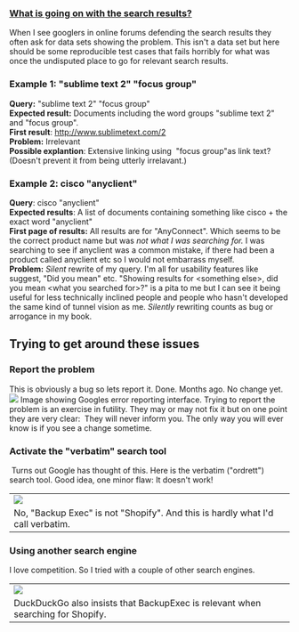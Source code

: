 ### [What is going on with the search results?](http://techinorg.blogspot.com/2013/03/what-is-going-on-with-search-results.html)

When I see googlers in online forums defending the search results they
often ask for data sets showing the problem. This isn't a data set but
here should be some reproducible test cases that fails horribly for what
was once the undisputed place to go for relevant search results.  
  
  
### Example 1: "sublime text 2" "focus group"

**Query:** "sublime text 2" "focus group"  
**Expected result:** Documents including the word groups "sublime text
2" and "focus group".  
**First result**: <http://www.sublimetext.com/2>  
**Problem:** Irrelevant  
**Possible explantion**: Extensive linking using  "focus group"as link
text? (Doesn't prevent it from being utterly irrelavant.)  
### Example 2: cisco "anyclient"

**Query**: cisco "anyclient"  
**Expected results**: A list of documents containing something like
cisco + the exact word "anyclient"  
**First page of results:** All results are for "AnyConnect". Which seems
to be the correct product name but was *not what I was searching for.* I
was searching to see if anyclient was a common mistake, if there had
been a product called anyclient etc so I would not embarrass myself.  
**Problem:** *Silent* rewrite of my query. I'm all for usability
features like suggest, "Did you mean" etc. "Showing results for
&lt;something else&gt;, did you mean &lt;what you searched for&gt;?" is
a pita to me but I can see it being useful for less technically inclined
people and people who hasn't developed the same kind of tunnel vision as
me. *Silently* rewriting counts as bug or arrogance in my book.  
  
  
Trying to get around these issues
---------------------------------

### Report the problem

This is obviously a bug so lets report it. Done. Months ago. No change
yet.  
[![](http://3.bp.blogspot.com/-2lXEUtrYMDw/URskbuJDBAI/AAAAAAABEGM/hFAnHk1Tgq4/s640/snapshot9_web_ready.png)](http://3.bp.blogspot.com/-2lXEUtrYMDw/URskbuJDBAI/AAAAAAABEGM/hFAnHk1Tgq4/s1600/snapshot9_web_ready.png)
Image showing Googles error reporting interface. Trying to report the
problem is an exercise in futility. They may or may not fix it but on
one point they are very clear:  They will never inform you. The only way
you will ever know is if you see a change sometime.
  
### Activate the "verbatim" search tool

 Turns out Google has thought of this. Here is the verbatim ("ordrett")
search tool. Good idea, one minor flaw: It doesn't work!  
  
<table>
<tbody>
<tr class="odd">
<td><a href="http://4.bp.blogspot.com/-_N34MEKEK3U/URsokQlNK0I/AAAAAAABEGo/1TCIMjGDWpc/s1600/snapshot14.png"><img src="http://4.bp.blogspot.com/-_N34MEKEK3U/URsokQlNK0I/AAAAAAABEGo/1TCIMjGDWpc/s640/snapshot14.png" /></a></td>
</tr>
<tr class="even">
<td>No, &quot;Backup Exec&quot; is not &quot;Shopify&quot;. And this is hardly what I'd call verbatim.</td>
</tr>
</tbody>
</table>

  
### Using another search engine

I love competition. So I tried with a couple of other search engines.  
  
<table>
<tbody>
<tr class="odd">
<td><a href="http://2.bp.blogspot.com/-RCC0ASv5okw/URspaFR424I/AAAAAAABEG0/AMXWO5FlElM/s1600/snapshot19.png"><img src="http://2.bp.blogspot.com/-RCC0ASv5okw/URspaFR424I/AAAAAAABEG0/AMXWO5FlElM/s640/snapshot19.png" /></a></td>
</tr>
<tr class="even">
<td>DuckDuckGo also insists that BackupExec is relevant when searching for Shopify.</td>
</tr>
</tbody>
</table>

  



